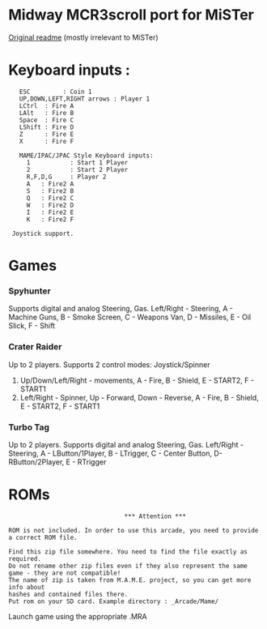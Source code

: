 # Midway MCR3scroll port for MiSTer

[Original readme](README_orig.txt) (mostly irrelevant to MiSTer)

# Keyboard inputs :
```
   ESC         : Coin 1
   UP,DOWN,LEFT,RIGHT arrows : Player 1
   LCtrl  : Fire A
   LAlt   : Fire B
   Space  : Fire C   
   LShift : Fire D
   Z      : Fire E
   X      : Fire F 

   MAME/IPAC/JPAC Style Keyboard inputs:
     1           : Start 1 Player
     2           : Start 2 Player
	 R,F,D,G     : Player 2
	 A   : Fire2 A
	 S   : Fire2 B 
	 Q   : Fire2 C
	 W   : Fire2 D
	 I   : Fire2 E
	 K   : Fire2 F
	
 Joystick support. 
```
# Games

### Spyhunter
Supports digital and analog Steering, Gas.
Left/Right - Steering,  A - Machine Guns, B - Smoke Screen, C - Weapons Van, D - Missiles, E - Oil Slick, F - Shift

### Crater Raider
Up to 2 players. Supports 2 control modes: Joystick/Spinner
1. Up/Down/Left/Right - movements, A - Fire, B - Shield, E - START2, F - START1
2. Left/Right - Spinner, Up - Forward, Down - Reverse, A - Fire, B - Shield, E - START2, F - START1 
 
### Turbo Tag 
 Up to 2 players. Supports digital and analog Steering, Gas.
Left/Right - Steering, A - LButton/1Player, B - LTrigger, C - Center Button, D- RButton/2Player, E - RTrigger
 
# ROMs
```
                                *** Attention ***

ROM is not included. In order to use this arcade, you need to provide a correct ROM file.

Find this zip file somewhere. You need to find the file exactly as required.
Do not rename other zip files even if they also represent the same game - they are not compatible!
The name of zip is taken from M.A.M.E. project, so you can get more info about
hashes and contained files there.
Put rom on your SD card. Example directory : _Arcade/Mame/

```

Launch game using the appropriate .MRA